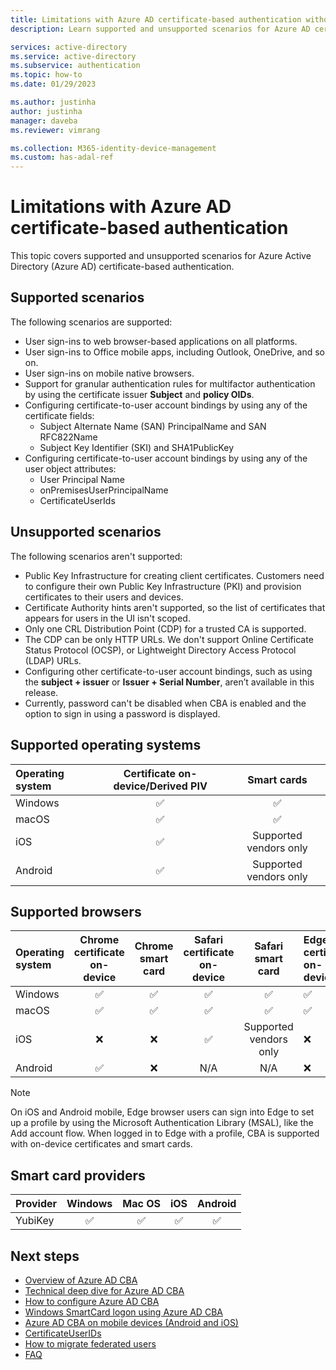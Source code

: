 ```yaml
---
title: Limitations with Azure AD certificate-based authentication without federation - Azure Active Directory
description: Learn supported and unsupported scenarios for Azure AD certificate-based authentication

services: active-directory
ms.service: active-directory
ms.subservice: authentication
ms.topic: how-to
ms.date: 01/29/2023

ms.author: justinha
author: justinha
manager: daveba
ms.reviewer: vimrang

ms.collection: M365-identity-device-management
ms.custom: has-adal-ref
---
```

# Limitations with Azure AD certificate-based authentication 

This topic covers supported and unsupported scenarios for Azure Active Directory (Azure AD) certificate-based authentication.

## Supported scenarios

The following scenarios are supported:

- User sign-ins to web browser-based applications on all platforms.
- User sign-ins to Office mobile apps, including Outlook, OneDrive, and so on.
- User sign-ins on mobile native browsers.
- Support for granular authentication rules for multifactor authentication by using the certificate issuer **Subject** and **policy OIDs**.
- Configuring certificate-to-user account bindings by using any of the certificate fields:
  - Subject Alternate Name (SAN) PrincipalName and SAN RFC822Name
  - Subject Key Identifier (SKI) and SHA1PublicKey
- Configuring certificate-to-user account bindings by using any of the user object attributes:
  - User Principal Name
  - onPremisesUserPrincipalName
  - CertificateUserIds

## Unsupported scenarios

The following scenarios aren't supported:

- Public Key Infrastructure for creating client certificates. Customers need to configure their own Public Key Infrastructure (PKI) and provision certificates to their users and devices. 
- Certificate Authority hints aren't supported, so the list of certificates that appears for users in the UI isn't scoped.
- Only one CRL Distribution Point (CDP) for a trusted CA is supported.
- The CDP can be only HTTP URLs. We don't support Online Certificate Status Protocol (OCSP), or Lightweight Directory Access Protocol (LDAP) URLs.
- Configuring other certificate-to-user account bindings, such as using the **subject + issuer** or **Issuer + Serial Number**, aren’t available in this release.
- Currently, password can't be disabled when CBA is enabled and the option to sign in using a password is displayed.

## Supported operating systems

| Operating system | Certificate on-device/Derived PIV |       Smart cards      |
|:-----------------|:---------------------------------:|:----------------------:|
| Windows          |          &#x2705;                 |        &#x2705;        |
| macOS            |          &#x2705;                 |        &#x2705;        |
| iOS              |          &#x2705;                 | Supported vendors only |
| Android          |          &#x2705;                 | Supported vendors only |


## Supported browsers

| Operating system |  Chrome certificate on-device   |  Chrome smart card   |   Safari certificate on-device  |   Safari  smart card |    Edge certificate on-device    |    Edge smart card    |
|:-----------------|:----------:|:----------:|:----------:|:----------:|:-----------------|:----------:|
| Windows          |  &#x2705;  |  &#x2705;  |  &#x2705;  |  &#x2705;  |     &#x2705;     |  &#x2705;  |  
| macOS            |  &#x2705;  |  &#x2705;  |  &#x2705;  |  &#x2705;  |     &#x2705;     |  &#x2705;  | 
| iOS              |  &#10060;  |  &#10060;  |  &#x2705;  |  Supported vendors only  |      &#10060;     |  &#10060; |
| Android          | &#x2705;  | &#10060;    |  N/A       | N/A        |    &#10060;     | &#10060;  |

>[!NOTE]
> On iOS and Android mobile, Edge browser users can sign into Edge to set up a profile by using the Microsoft Authentication Library (MSAL), like the Add account flow. When logged in to Edge with a profile, CBA is supported with on-device certificates and smart cards.

## Smart card providers

|Provider  |  Windows   |   Mac OS   |    iOS     |   Android  |
|:---------|:----------:|:----------:|:----------:|:----------:|
|YubiKey   |  &#x2705;  |  &#x2705;  |  &#x2705;  |  &#x2705;  |


## Next steps

- [Overview of Azure AD CBA](concept-certificate-based-authentication.md)
- [Technical deep dive for Azure AD CBA](concept-certificate-based-authentication-technical-deep-dive.md)   
- [How to configure Azure AD CBA](how-to-certificate-based-authentication.md)
- [Windows SmartCard logon using Azure AD CBA](concept-certificate-based-authentication-smartcard.md)
- [Azure AD CBA on mobile devices (Android and iOS)](concept-certificate-based-authentication-mobile.md)
- [CertificateUserIDs](concept-certificate-based-authentication-certificateuserids.md)
- [How to migrate federated users](concept-certificate-based-authentication-migration.md)
- [FAQ](certificate-based-authentication-faq.yml)


